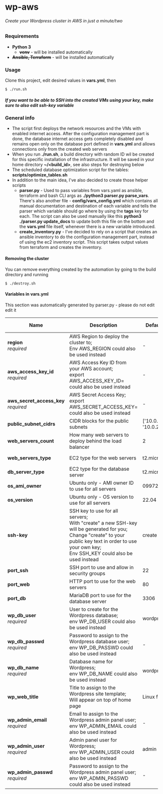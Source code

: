 # wp-aws

###### Create your Wordpress cluster in AWS in just a minute/two

### Requirements
- **Python 3**
  - ~~**venv**~~ - will be installed automatically
- ~~**Ansible, Terraform**~~ - will be installed automatically

### Usage
Clone this project, edit desired values in **vars.yml**, then
```
$ ./run.sh
```

##### If you want to be able to SSH into the created VMs using your key, make sure to also edit _ssh-key_ variable

### General info
- The script first deploys the network resources and the VMs with enabled internet access. After the configuration management part is done, the database internet access gets completely disabled and remains open only on the database port defined in **vars.yml** and allows connections only from the created web servers
- When you run **./run.sh**, a build directory with random ID wil be created for this specific installation of the infrastructure. It will be saved in your home directory **~/<build_id>**, see also steps for destroying below
- The scheduled database optimization script for the tables: **scripts/optimize_tables.sh**
- In addition to the main idea, I've also decided to create those helper scripts
  - **parser.py** - Used to pass variables from vars.yaml as ansible, terraform and bash CLI args as **./python3 parser.py parse_vars**. There's also another file - **config/vars_config.yml** which contains all manual documentation and destination of each variable and tells the parser which variable should go where by using the **tags** key for each. The script can also be used manually like this **python3 ./parser.py update_docs** to update both this file on the bottom and the **vars.yml** file itself, whenever there is a new variable introduced.
  - **create_inventory.py** - I've decided to rely on a script that creates an ansible inventory to do the configuration management part, instead of using the ec2 inventory script. This script takes output values from terraform and creates the inventory.
  

#### Removing the cluster
You can remove everything created by the automation by going to the build directory and running
```
$ ./destroy.sh
```

#### Variables in vars.yml
This section was automatically generated by parser.py - please do not edit edit it

| Name  | Description | Default value | Alternative | Consumed by |
| - | - | - | - | - |
| **region**<br />_required_ | AWS Region to deploy the cluster to;<br />Env AWS_REGION could also be used instead | - | AWS_REGION | terraform |
| **aws_access_key_id**<br />_required_ | AWS Access Key ID from your AWS account;<br />export AWS_ACCESS_KEY_ID=<secret> could also be used instead | - | AWS_ACCESS_KEY_ID | terraform |
| **aws_secret_access_key**<br />_required_ | AWS Secret Access Key;<br />export AWS_SECRET_ACCESS_KEY=<secret> could also be used instead | - | AWS_SECRET_ACCESS_KEY | terraform |
| **public_subnet_cidrs** | CIDR blocks for the public subnets | ['10.0.1.0/24', '10.0.2.0/24'] | _can't be used as ENV variable_ | terraform |
| **web_servers_count** | How many web servers to deploy behind the load balancer | 2 | _can't be used as ENV variable_ | terraform |
| **web_servers_type** | EC2 type for the web servers | t2.micro | _can't be used as ENV variable_ | terraform |
| **db_server_type** | EC2 type for the database server | t2.micro | _can't be used as ENV variable_ | terraform |
| **os_ami_owner** | Ubuntu only - AMI owner ID to use for all servers | 099720109477 | _can't be used as ENV variable_ | terraform |
| **os_version** | Ubuntu only - OS version to use for all servers | 22.04 | _can't be used as ENV variable_ | terraform |
| **ssh-key** | SSH key to use for all servers;<br />With "create" a new SSH-key will be generated for you;<br />Change "create" to your public key text in order to use your own key;<br />Env SSH_KEY could also be used instead | create | SSH_KEY | terraform |
| **port_ssh** | SSH port to use and allow in security groups | 22 | _can't be used as ENV variable_ | terraform, ansible |
| **port_web** | HTTP port to use for the web servers | 80 | _can't be used as ENV variable_ | terraform, ansible |
| **port_db** | MariaDB port to use for the database server | 3306 | _can't be used as ENV variable_ | terraform, ansible |
| **wp_db_user**<br />_required_ | User to create for the Wordpress database;<br />env WP_DB_USER could also be used instead | wordpress | WP_DB_USER | ansible |
| **wp_db_passwd**<br />_required_ | Password to assign to the Wordpress database user;<br />env WP_DB_PASSWD could also be used instead | - | WP_DB_PASSWD | ansible |
| **wp_db_name**<br />_required_ | Database name for Wordpress;<br />env WP_DB_NAME could also be used instead | wordpress | WP_DB_NAME | ansible |
| **wp_web_title** | Title to assign to the Wordpress site template;<br />Will appear on top of home page | Linux facts | _can't be used as ENV variable_ | ansible |
| **wp_admin_email**<br />_required_ | Email to assign to the Wordpress admin panel user;<br />env WP_ADMIN_EMAIL could also be used instead | - | WP_ADMIN_EMAIL | ansible |
| **wp_admin_user**<br />_required_ | Admin panel user for Wordpress;<br />env WP_ADMIN_USER could also be used instead | admin | WP_ADMIN_USER | ansible |
| **wp_admin_passwd**<br />_required_ | Password to assign to the Wordpress admin panel user;<br />env WP_ADMIN_PASSWD could also be used instead | - | WP_ADMIN_PASSWD | ansible |
